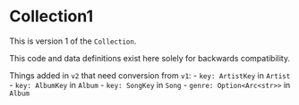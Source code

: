 # Collection1
This is version 1 of the `Collection`.

This code and data definitions exist here solely for backwards compatibility.

Things added in `v2` that need conversion from `v1`:
	- `key: ArtistKey` in `Artist`
	- `key: AlbumKey` in `Album`
	- `key: SongKey` in `Song`
	- `genre: Option<Arc<str>>` in `Album`
